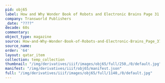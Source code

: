 ```yaml
---
pid: obj65
label: How and Why Wonder Book of Robots and Electronic Brains Page 31
company: Transworld Publishers
_date: "????"
decade: 60s
commentary: 
object_type: magazine
source: How-and-Why-Wonder-Book-of-Robots-and-Electronic-Brains_Page_37
source_name: 
order: '64'
layout: qatar_item
collection: temp_collection
thumbnail: "/img/derivatives/iiif/images/obj65/full/250,/0/default.jpg"
manifest: "/img/derivatives/iiif/obj65/manifest.json"
full: "/img/derivatives/iiif/images/obj65/full/1140,/0/default.jpg"
---
```

